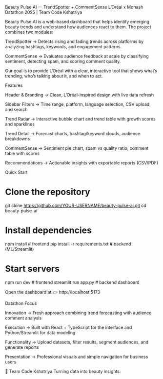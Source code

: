 Beauty Pulse AI — TrendSpotter + CommentSense
L’Oréal x Monash Datathon 2025 | Team Code Kshatriya

Beauty Pulse AI is a web-based dashboard that helps identify emerging beauty trends and understand how audiences react to them. The project combines two modules:

TrendSpotter → Detects rising and fading trends across platforms by analyzing hashtags, keywords, and engagement patterns.

CommentSense → Evaluates audience feedback at scale by classifying sentiment, detecting spam, and scoring comment quality.

Our goal is to provide L’Oréal with a clear, interactive tool that shows what’s trending, who’s talking about it, and when to act.

Features

Header & Branding → Clean, L’Oréal-inspired design with live data refresh

Sidebar Filters → Time range, platform, language selection, CSV upload, and search

Trend Radar → Interactive bubble chart and trend table with growth scores and sparklines

Trend Detail → Forecast charts, hashtag/keyword clouds, audience breakdowns

CommentSense → Sentiment pie chart, spam vs quality ratio, comment table with scores

Recommendations → Actionable insights with exportable reports (CSV/PDF)

Quick Start
# Clone the repository
git clone https://github.com/YOUR-USERNAME/beauty-pulse-ai.git
cd beauty-pulse-ai

# Install dependencies
npm install                # frontend
pip install -r requirements.txt   # backend (ML/Streamlit)

# Start servers
npm run dev          # frontend
streamlit run app.py # backend dashboard


Open the dashboard at 👉 http://localhost:5173

Datathon Focus

Innovation → Fresh approach combining trend forecasting with audience comment analysis

Execution → Built with React + TypeScript for the interface and Python/Streamlit for data modeling

Functionality → Upload datasets, filter results, segment audiences, and generate reports

Presentation → Professional visuals and simple navigation for business users

👥 Team Code Kshatriya
Turning data into beauty insights.
